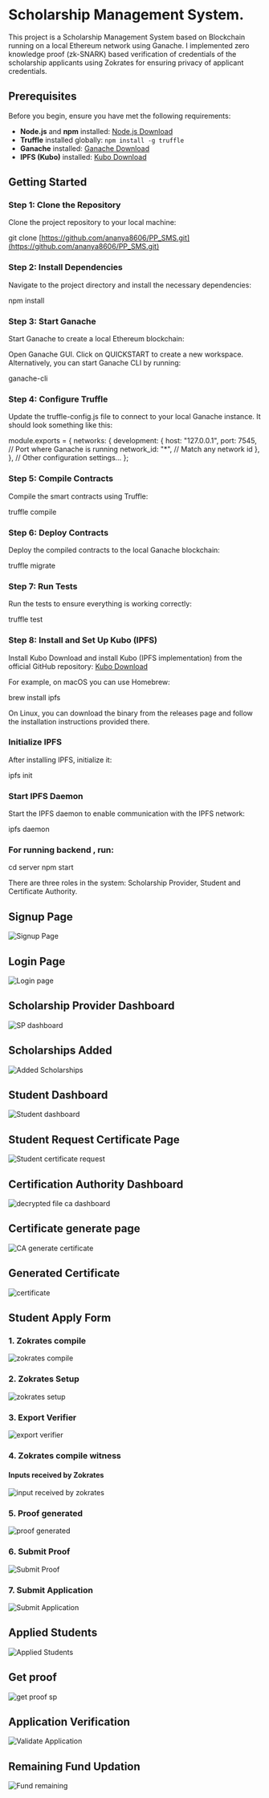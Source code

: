 # Scholarship Management System.

This project is a Scholarship Management System based on Blockchain running on a local Ethereum network using Ganache. I implemented zero knowledge proof
 (zk-SNARK) based verification of credentials of the scholarship applicants using Zokrates for ensuring privacy of applicant credentials.

## Prerequisites

Before you begin, ensure you have met the following requirements:

- **Node.js** and **npm** installed: [Node.js Download](https://nodejs.org/)
- **Truffle** installed globally: `npm install -g truffle`
- **Ganache** installed: [Ganache Download](https://www.trufflesuite.com/ganache)
- **IPFS (Kubo)** installed: [Kubo Download](https://github.com/ipfs/kubo)
  
## Getting Started

### Step 1: Clone the Repository

Clone the project repository to your local machine:

git clone [https://github.com/ananya8606/PP_SMS.git](https://github.com/ananya8606/PP_SMS.git)

### Step 2: Install Dependencies
Navigate to the project directory and install the necessary dependencies:

npm install

### Step 3: Start Ganache
Start Ganache to create a local Ethereum blockchain:

Open Ganache GUI.
Click on QUICKSTART to create a new workspace.
Alternatively, you can start Ganache CLI by running:

ganache-cli

### Step 4: Configure Truffle
Update the truffle-config.js file to connect to your local Ganache instance. It should look something like this:

module.exports = {
  networks: {
    development: {
      host: "127.0.0.1",
      port: 7545, // Port where Ganache is running
      network_id: "*", // Match any network id
    },
  },
  // Other configuration settings...
};

### Step 5: Compile Contracts
Compile the smart contracts using Truffle:

truffle compile

### Step 6: Deploy Contracts
Deploy the compiled contracts to the local Ganache blockchain:

truffle migrate

### Step 7: Run Tests
Run the tests to ensure everything is working correctly:

truffle test

### Step 8: Install and Set Up Kubo (IPFS)
Install Kubo
Download and install Kubo (IPFS implementation) from the official GitHub repository:
[Kubo Download](https://github.com/ipfs/kubo)

For example, on macOS you can use Homebrew:

brew install ipfs

On Linux, you can download the binary from the releases page and follow the installation instructions provided there.

### Initialize IPFS
After installing IPFS, initialize it:

ipfs init

### Start IPFS Daemon
Start the IPFS daemon to enable communication with the IPFS network:

ipfs daemon

### For running backend , run:

cd server
npm start 

There are three roles in the system: Scholarship Provider, Student and Certificate Authority.

## Signup Page
![Signup Page](https://github.com/user-attachments/assets/d72e3579-445a-4b06-b8e3-1844994aa688)

## Login Page
![Login page](https://github.com/user-attachments/assets/27b5d5ce-f693-4e00-9cbf-338c1b321d8f)

## Scholarship Provider Dashboard
![SP dashboard](https://github.com/user-attachments/assets/20322e3b-d7bb-4728-95e8-854fd6598642)

## Scholarships Added
![Added Scholarships](https://github.com/user-attachments/assets/1dc82121-474c-487d-9e3f-d4a4fb8da52b)

## Student Dashboard
![Student dashboard](https://github.com/user-attachments/assets/004e251e-a6fe-4086-a0aa-2f51e33999c4)

## Student Request Certificate Page
![Student certificate request ](https://github.com/user-attachments/assets/7d60eba8-68e1-44c9-b930-e079e4872fe9)

## Certification Authority Dashboard
![decrypted file ca dashboard](https://github.com/user-attachments/assets/6ffa2f92-0fe5-4188-8dc2-cf216e43aaef)

## Certificate generate page
![CA generate certificate](https://github.com/user-attachments/assets/09308dce-1945-4ae9-9273-5224f497719a)

## Generated Certificate
![certificate](https://github.com/user-attachments/assets/3f9013fb-bdd9-48d8-a6d3-448113d0b354)

## Student Apply Form
### 1. Zokrates compile
   ![zokrates compile](https://github.com/user-attachments/assets/c7360f01-17b1-4c2c-a8cd-f01b5a08448a)

### 2. Zokrates Setup
   ![zokrates setup](https://github.com/user-attachments/assets/53f2a57a-70f6-4cce-b9e2-10b5f72629a6)

### 3. Export Verifier
   ![export verifier](https://github.com/user-attachments/assets/7794ff3c-84e5-4eeb-9523-3db8bdb77573)

### 4. Zokrates compile witness
   #### Inputs received by Zokrates 
![input received by zokrates](https://github.com/user-attachments/assets/a6042255-729d-4cb6-be59-4e5e07e97483)

### 5. Proof generated
   ![proof generated ](https://github.com/user-attachments/assets/c57ff470-ff38-4eea-bd7a-75f4bbdfcb05)

### 6. Submit Proof
![Submit Proof](https://github.com/user-attachments/assets/a57b6b12-4587-4e2b-a7d9-d7f1047010b3)

### 7. Submit Application
   ![Submit Application](https://github.com/user-attachments/assets/651bed7b-2d9a-43b4-ad52-2a7e70afbc17)

## Applied Students
![Applied Students](https://github.com/user-attachments/assets/fa49b2c3-cf39-49d8-a0e2-de092c3656bd)

## Get proof 
![get proof sp](https://github.com/user-attachments/assets/67940dce-f32e-4680-a633-b463f2f395a9)

## Application Verification
![Validate Application](https://github.com/user-attachments/assets/24177e27-0aa6-4672-b6b5-26de1bf712cc)

## Remaining Fund Updation
![Fund remaining](https://github.com/user-attachments/assets/3d84f17f-89b3-4efc-9280-f76dcd15afe9)






 









